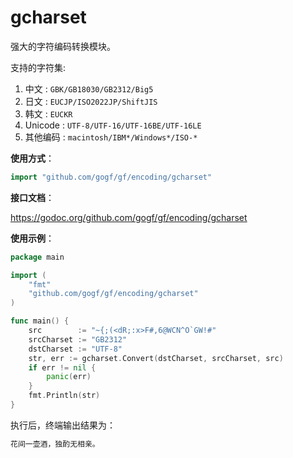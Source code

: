 
# gcharset

强大的字符编码转换模块。

支持的字符集: 

1. 中文 : `GBK/GB18030/GB2312/Big5`
1. 日文 : `EUCJP/ISO2022JP/ShiftJIS`
1. 韩文 : `EUCKR`
1. Unicode : `UTF-8/UTF-16/UTF-16BE/UTF-16LE`
1. 其他编码 : `macintosh/IBM*/Windows*/ISO-*`

**使用方式**：
```go
import "github.com/gogf/gf/encoding/gcharset"
```
**接口文档**：

https://godoc.org/github.com/gogf/gf/encoding/gcharset

**使用示例**：

```go
package main

import (
	"fmt"
	"github.com/gogf/gf/encoding/gcharset"
)

func main() {
	src        := "~{;(<dR;:x>F#,6@WCN^O`GW!#"
	srcCharset := "GB2312"
	dstCharset := "UTF-8"
	str, err := gcharset.Convert(dstCharset, srcCharset, src)
	if err != nil {
		panic(err)
	}
	fmt.Println(str)
}
```
执行后，终端输出结果为：
```html
花间一壶酒，独酌无相亲。
```
